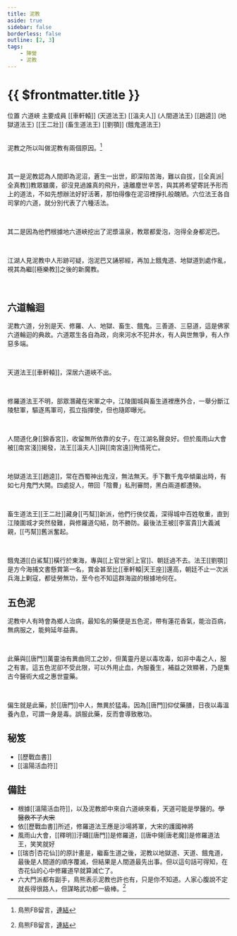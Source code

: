 ```yaml
---
title: 泥教
aside: true
sidebar: false
borderless: false
outline: [2, 3]
tags:
    - 陣營
    - 泥教
---
```


# {{ $frontmatter.title }}

<InfoList position="right">
	<Info title="陣營資料" :open=true>
		<table>
			<ChTr>
				<ChTd isTitle=true>
					位置
				</ChTd>
				<ChTd>
					六道峽
				</ChTd>
			</ChTr>
			<ChTr>
				<ChTd isTitle=true position='center'>
					主要成員
				</ChTd>
			</ChTr>
            <ChTr>
                <ChTd position='center'>
                    [[車軒轅]] (天道法王)
                </ChTd>
            </ChTr>
            <ChTr>
                <ChTd position='center'>
                    [[溫夫人]] (人間道法王)
                </ChTd>
            </ChTr>
            <ChTr>
                <ChTd position='center'>
                    [[趙逵]] (地獄道法王)
                </ChTd>
            </ChTr>
			<ChTr>
                <ChTd position='center'>
                    [[王二壯]] (畜生道法王)
                </ChTd>
            </ChTr>
            <ChTr>
                <ChTd position='center'>
                    [[劉顎]] (餓鬼道法王)
                </ChTd>
            </ChTr>
		</table>
	</Info>
</InfoList>

泥教之所以叫做泥教有兩個原因。[^1]

<br>

其一是泥教認為人間即為泥沼，蒼生一出世，即深陷苦海，難以自拔，[[全真派|全真教]]教眾雖廣，卻沒見過誰真的飛升，遠離塵世辛苦，與其將希望寄託予形而上的道法，不如先想辦法好好活著，那怕得像在泥沼裡掙扎般醜陋。六位法王各自司掌的六道，就分別代表了六種活法。

<br>

其二是因為他們根據地六道峽挖出了泥漿溫泉，教眾都愛泡，泡得全身都泥巴。

<br>

江湖人見泥教中人形跡可疑，泡泥巴又誦邪經，再加上餓鬼道、地獄道到處作亂，視其為繼[[極樂教]]之後的新魔教。

<br clear="all">

[^1]: 鳥熊FB留言，[連結](https://www.facebook.com/obbstudio/posts/pfbid034LjZgcDBocMy7W5TNDN7hs2YvNrRC9rciu8RQGH2UgpBVizK1oJrvazJCywoCbQfl?comment_id=409199951116242&reply_comment_id=2827132474248708)

## 六道輪迴

泥教六道，分別是天、修羅、人、地獄、畜生、餓鬼。三善道、三惡道，這是佛家六道輪迴的典故。六道眾生各自為政，向來河水不犯井水，有人與世無爭，有人作惡多端。

<br>

天道法王[[車軒轅]]，深居六道峽不出。

<br>

修羅道法王不明，部眾潛藏在宋軍之中，江陵圍城與畜生道裡應外合，一舉分斷江陵駐軍，驅逐馬軍司，孤立指揮使，但也隨即曝光。

<br>

人間道化身[[錦香宮]]，收留無所依靠的女子，在江湖名聲良好。但於風雨山大會被[[南宮淺]]揭發，法王[[溫夫人]]與[[南宮遠]]殉情死亡。

<br>

地獄道法王[[趙逵]]，常在西蜀神出鬼沒，無法無天。手下數千鬼卒傾巢出時，有如七月鬼門大開。四處捉人，帶回「陰曹」私刑審問，黑白兩道都遭殃。

<br>

畜生道法王[[王二壯]]藏身[[丐幫]]新派，他們行俠仗義，深得城中百姓敬重，直到江陵圍城才突然發難，與修羅道勾結，防不勝防。最後法王被[[李富貴]]大義滅親，[[丐幫]]舊派奮起。

<br>

餓鬼道[[白鯊幫]]橫行於東海，專與[[上官世家|上官]]、朝廷過不去。法王[[劉顎]]是方今海捕文書懸賞第一名，賞金甚至比[[車軒轅|天王座]]還高，朝廷不止一次派兵海上剿寇，都徒勞無功，至今也不知這群海盜的根據地何在。

## 五色泥

泥教中人有時會為鄉人治病，最知名的藥便是五色泥，帶有蓮花香氣，能治百病，無病服之，能夠延年益壽。

<br>

此藥與[[唐門]]萬靈油有異曲同工之妙，但萬靈丹是以毒攻毒，如非中毒之人，服之有害。這五色泥卻不受此限，可以外用止血，內服養生，補益之效顯著，乃是集古今醫術大成之惠世靈藥。

<br>

偏生就是此藥，於[[唐門]]中人，無異於猛毒。因為[[唐門]]仰仗藥膳，日夜以毒溫養內息，可謂一身是毒。誤服此藥，反而會導致散功。

## 秘笈

- [[歷戰血書]]
- [[溫陽活血符]]

## 備註

- 根據[[溫陽活血符]]，以及泥教郎中來自六道峽來看，天道可能是學醫的。~~學醫救不了大宋~~
- 依[[歷戰血書]]所述，修羅道法王應是沙場將軍，大宋的護國神將
- 風雨山大會，[[釋明]]汙衊[[唐門]]是修羅道，[[唐中翎|唐老魔]]是修羅道法王，笑笑就好
- [[瑞杏|杏花仙]]的原計畫是，繼畜生道之後，泥教以地獄道、天道、餓鬼道，最後是人間道的順序覆滅，但結果是人間道最先出事。但以這句話可得知，在杏花仙的心中修羅道早就算滅亡了。
- 六大門派都有副手，鳥熊表示泥教也許也有，只是你不知道。人家心腹說不定就長得很路人，但謀略武功都一級棒。[^1]

[^1]: [[問答集2024年10月#_2024-10-21|問答集2024-10-21]]